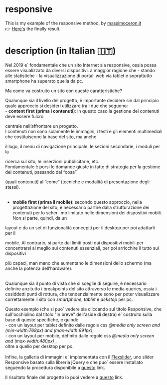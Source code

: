 # responsive

This is my example of the responsive method, by <a href="http://www.massimoceron.it" target="_blank">massimoceron.it</a><br>
👉 <a href="http://ceron.altervista.org/corso-web-2.0/my-site/erika/responsive-vf-base-lezione-20/index.html" target="_blank">Here's</a> the finally result. 
<br>

# description (in Italian 🇮🇹)

 <p>Nel 2019 e&grave; fondamentale che un sito Internet sia responsive, ossia possa essere visualizzato da diversi dispositivi. a maggior ragione che - stando alle statistiche - la visualizzazione di portali web via tablet e soprattutto smartphone ha superato quella da pc.</p>
                                <p>Ma come va costruito un sito con queste caratteristiche?</p>
                            	<p>Qualunque sia il livello del progetto, è importante decidere sin dal principio quale
approccio si desideri utilizzare tra i due che seguono:<br>
- <b>content first (prima i contenuti)</b>: in questo caso la gestione dei contenuti deve essere fulcro

centrale nell’affrontare un progetto.<br>I contenuti non sono solamente le immagini, i testi e gli elementi multimediali che costituiscono la base del sito, ma anche

il logo, il menu di navigazione principale, le sezioni secondarie, i moduli per la

ricerca sul sito, le inserzioni pubblicitarie, etc. <br>Fondamentale è porsi le domande giuste in fatto di strategia per la gestione dei contenuti, passando dal “cosa”

(quali contenuti) al “come” (tecniche e modalità di presentazione degli stessi).<br><br>

- <b>mobile first (prima il mobile)</b>: secondo questo approccio, nella progettazione del sito, è necessario partire dalla strutturazione dei contenuti per lo scher-
mo limitato nelle dimensioni dei dispositivi mobili. <br>Non si parte, quindi, da un

layout e da un set di funzionalità concepiti per il desktop per poi adattarli per il

mobile. Al contrario, si parte dai limiti posti dai dispositivi mobili per concentrarsi al meglio sui contenuti essenziali, per poi arricchire il tutto sui dispositivi

più capaci, man mano che aumentano le dimensioni dello schermo
(ma anche la potenza dell’hardware).<br><br>

Qualunque sia il punto di vista che si sceglie di seguire, è necessario definire anzitutto i breakpoints del sito attraverso le media queries, ossia i cosiddetti punti di rottura, che tendenzialmente sono per poter visualizzare correttamente il sito con <i>smartphone</i>, <i>tablet</i> e <i>dekstop</i> per pc.</p>
                <p><p>Questo esempio (che si puo&grave; vedere sia cliccando sul titolo Responsive, che sull'occhiolino dal titolo "in breve" dell'aside di destra) e&grave; costruito sulla base di queste specifiche, e quindi:<br>- con un layout per tablet definito dalle regole css
<i>@media only screen and (min-width:768px) and (max-width:991px)</i>;<br>- con un layout per mobile, definito dalle regole css <i>@media only screen and (max-width:480px)</i> ,<br>oltre a quello per desktop per pc.<br><br>Infine, la galleria di immagini e&grave; implementata con il <a href="https://github.com/woocommerce/FlexSlider" target="_blank">Flexslider</a>, uno slider Responsive basato sulla libreria jQuery e che puo&grave; essere installato seguendo la procedura disponibile a <a href="http://www.thomasmoore.it/webdesign/js/flexslider.asp" target="_blank">questo</a> link.</p>
<p>Il risultato finale del progetto lo puoi vedere a <a href="http://ceron.altervista.org/corso-web-2.0/my-site/erika/responsive-vf-base-lezione-20/index.html" target="_blank">questo</a> link.</p>
